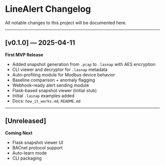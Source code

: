 # LineAlert Changelog

All notable changes to this project will be documented here.

---

## [v0.1.0] — 2025-04-11

**First MVP Release**

- Added snapshot generation from `.pcap` to `.lasnap` with AES encryption
- CLI viewer and decryptor for `.lasnap` metadata
- Auto-profiling module for Modbus device behavior
- Baseline comparison + anomaly flagging
- Webhook-ready alert sending module
- Flask-based snapshot viewer (initial stub)
- Initial `.lasnap` examples added
- Docs: `how_it_works.md`, `README.md`

---

## [Unreleased]

**Coming Next**
- Flask snapshot viewer UI
- BACnet protocol support
- Auto-learn mode
- CLI packaging
